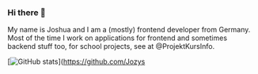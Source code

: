### Hi there 👋

<p> My name is Joshua and I am a (mostly) frontend developer from Germany. Most of the time I work on applications for frontend and sometimes backend stuff too, for school projects, see at @ProjektKursInfo. </p>

[![GitHub stats](https://github-readme-stats.vercel.app/api?username=Jozys)](https://github.com/Jozys

<!--
**Jozys/Jozys** is a ✨ _special_ ✨ repository because its `README.md` (this file) appears on your GitHub profile.
